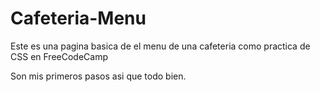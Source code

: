 # Cafeteria-Menu

Este es una pagina basica de el menu de una cafeteria como practica de CSS en FreeCodeCamp

Son mis primeros pasos asi que todo bien.